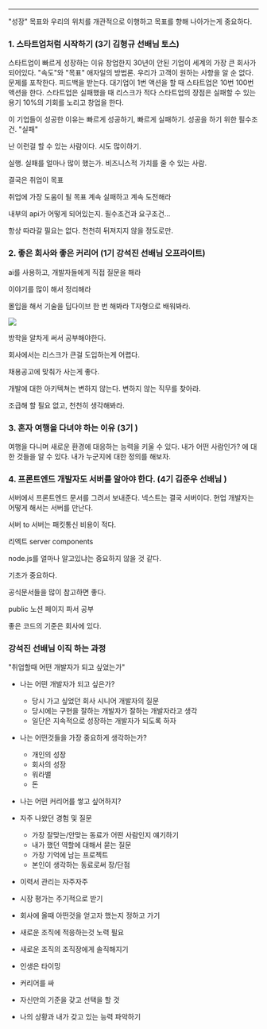 
---

"성장" 목표와 우리의 위치를 개관적으로 이행하고 목표를 향해 나아가는게 중요하다.
### 1. 스타트업처럼 시작하기 (3기 김형규 선배님 토스)

스타트업이 빠르게 성장하는 이유 창업한지 30년이 안된 기업이 세계의 가장 큰 회사가 되어있다.
"속도"와 "목표" 애자일의 방법론. 우리가 고객이 원하는 사항을 알 순 없다.
문제를 포착한다.
피드백을 받는다.
대기업이 1번 액션을 할 때 스타트업은 10번 100번 액션을 한다.
스타트업은 실패했을 때 리스크가 적다
스타트업의 장점은 실패할 수 있는 용기
10%의 기회를 노리고 창업을 한다.

이 기업들이 성공한 이유는 빠르게 성공하기, 빠르게 실패하기.
성공을 하기 위한 필수조건. "실패"

난 이런걸 할 수 있는 사람이다.
시도 많이하기.

실행. 실패를 얼마나 많이 했는가.
비즈니스적 가치를 줄 수 있는 사람.

결국은 취업이 목표

취업에 가장 도움이 될 목표
계속 실패하고 계속 도전해라

내부의 api가 어떻게 되어있는지. 
필수조건과 요구조건...

항상 따라갈 필요는 없다.
천천히 뒤져지지 않을 정도로만.

### 2. 좋은 회사와 좋은 커리어 (1기 강석진 선배님 오프라이트)

ai를 사용하고, 개발자들에게 직접 질문을 해라

이야기를 많이 해서 정리해라

몰입을 해서 기술을 딥다이브 한 번 해봐라
T자형으로 배워봐라.

![](https://i.imgur.com/zFWWumS.png)

방학을 알차게 써서 공부해야한다.

회사에서는 리스크가 큰걸 도입하는게 어렵다.

채용공고에 맞춰가 사는게 좋다.

개발에 대한 아키텍쳐는 변하지 않는다.
변하지 않는 직무를 찾아라.

조급해 할 필요 없고, 천천히 생각해봐라.

### 3. 혼자 여행을 다녀야 하는 이유 (3기 )

여행을 다니며 새로운 환경에 대응하는 능력을 키울 수 있다.
내가 어떤 사람인가? 에 대한 것들을 알 수 있다.
내가 누군지에 대한 정의를 해보자.

### 4. 프론트엔드 개발자도 서버를 알아야 한다. (4기 김준우 선배님 )

서버에서 프론트엔드 문서를 그려서 보내준다.
넥스트는 결국 서버이다.
현업 개발자는 어떻게 해서는 서버를 만난다.

서버 to 서버는 패킷통신 비용이 적다.

리엑트 server components

node.js를 얼마나 알고있냐는 중요하지 않을 것 같다.

기초가 중요하다.

공식문서들을 많이 참고하면 좋다.

public 노션 페이지 파서 공부

좋은 코드의 기준은 회사에 있다.


### 강석진 선배님 이직 하는 과정

"취업할때 어떤 개발자가 되고 싶었는가"

- 나는 어떤 개발자가 되고 싶은가?
	- 당시 가고 싶었던 회사 시니어 개발자의 질문
	- 당시에는 구현을 잘하는 개발자가 잘하는 개발자라고 생각
	- 일단은 지속적으로 성장하는 개발자가 되도록 하자

- 나는 어떤것들을 가장 중요하게 생각하는가?
	- 개인의 성장
	- 회사의 성장
	- 워라밸
	- 돈

- 나는 어떤 커리어를 쌓고 싶어하지?

- 자주 나왔던 경험 및 질문
	- 가장 잘맞는/안맞는 동료가 어떤 사람인지 얘기하기
	- 내가 했던 역할에 대해서 묻는 질문
	- 가장 기억에 남는 프로젝트
	- 본인이 생각하는 동료로써 장/단점


- 이력서 관리는 자주자주
- 시장 평가는 주기적으로 받기
- 회사에 올때 아떤것을 얻고자 했는지 정하고 가기
- 새로운 조직에 적응하는것 노력 필요
- 새로운 조직의 조직장에게 솔직해지기
- 인생은 타이밍

- 커리어를 싸
- 자신만의 기준을 갖고 선택을 할 것
- 나의 상황과 내가 갖고 있는 능력 파악하기
